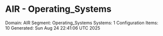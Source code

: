 # AIR - Operating_Systems

Domain: AIR
Segment: Operating_Systems
Systems: 1
Configuration Items: 10
Generated: Sun Aug 24 22:41:06 UTC 2025
